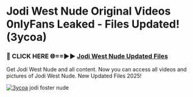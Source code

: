 # Jodi West Nude Original Videos 0nlyFans Leaked - Files Updated! (3ycoa)

<h3>🔴 CLICK HERE 🌐==►► <a href="https://tinyurl.com/yrmya6cz" rel="nofollow">Jodi West Nude Updated Files</a></h3>

Get Jodi West Nude and all content. Now you can access all videos and pictures of Jodi West Nude. New Updated Files 2025!

[![3ycoa](https://i.imgur.com/FMdXYCs.gif)](https://tinyurl.com/yrmya6cz)
jodi foster nude